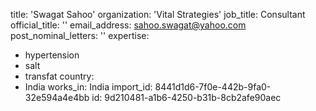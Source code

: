 title: 'Swagat Sahoo'
organization: 'Vital Strategies'
job_title: Consultant
official_title: ''
email_address: sahoo.swagat@yahoo.com
post_nominal_letters: ''
expertise:
  - hypertension
  - salt
  - transfat
country:
  - India
works_in: India
import_id: 8441d1d6-7f0e-442b-9fa0-32e594a4e4bb
id: 9d210481-a1b6-4250-b31b-8cb2afe90aec

